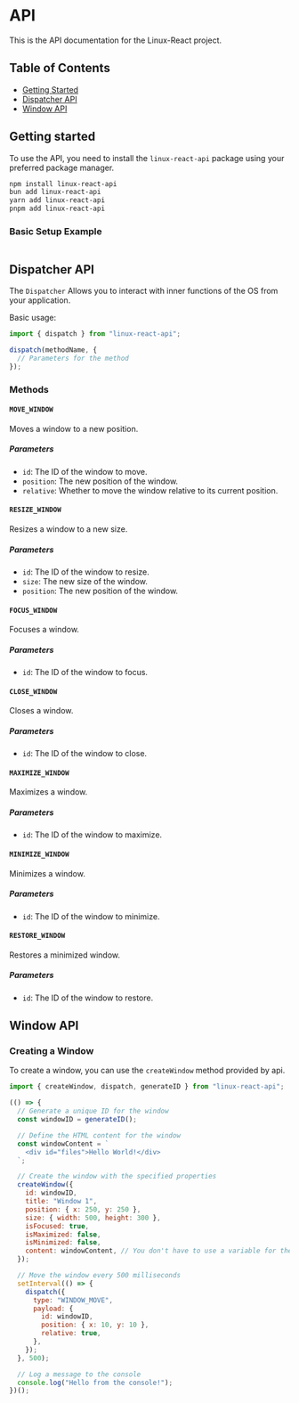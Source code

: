 # API

This is the API documentation for the Linux-React project.

## Table of Contents

- [Getting Started](#getting-started)
- [Dispatcher API](#dispatcher-api)
- [Window API](#window-api)

## Getting started

To use the API, you need to install the `linux-react-api` package using your preferred package manager.

```bash
npm install linux-react-api
bun add linux-react-api
yarn add linux-react-api
pnpm add linux-react-api
```

### Basic Setup Example

```javascript

```

## Dispatcher API

The `Dispatcher` Allows you to interact with inner functions of the OS from your application.

Basic usage:

```javascript
import { dispatch } from "linux-react-api";

dispatch(methodName, {
  // Parameters for the method
});
```

### Methods

#### `MOVE_WINDOW`

Moves a window to a new position.

##### Parameters

- `id`: The ID of the window to move.
- `position`: The new position of the window.
- `relative`: Whether to move the window relative to its current position.

#### `RESIZE_WINDOW`

Resizes a window to a new size.

##### Parameters

- `id`: The ID of the window to resize.
- `size`: The new size of the window.
- `position`: The new position of the window.

#### `FOCUS_WINDOW`

Focuses a window.

##### Parameters

- `id`: The ID of the window to focus.

#### `CLOSE_WINDOW`

Closes a window.

##### Parameters

- `id`: The ID of the window to close.

#### `MAXIMIZE_WINDOW`

Maximizes a window.

##### Parameters

- `id`: The ID of the window to maximize.

#### `MINIMIZE_WINDOW`

Minimizes a window.

##### Parameters

- `id`: The ID of the window to minimize.

#### `RESTORE_WINDOW`

Restores a minimized window.

##### Parameters

- `id`: The ID of the window to restore.

## Window API

### Creating a Window

To create a window, you can use the `createWindow` method provided by api.

```javascript
import { createWindow, dispatch, generateID } from "linux-react-api";

(() => {
  // Generate a unique ID for the window
  const windowID = generateID();

  // Define the HTML content for the window
  const windowContent = `
    <div id="files">Hello World!</div>
  `;

  // Create the window with the specified properties
  createWindow({
    id: windowID,
    title: "Window 1",
    position: { x: 250, y: 250 },
    size: { width: 500, height: 300 },
    isFocused: true,
    isMaximized: false,
    isMinimized: false,
    content: windowContent, // You don't have to use a variable for the content it's just for readability
  });

  // Move the window every 500 milliseconds
  setInterval(() => {
    dispatch({
      type: "WINDOW_MOVE",
      payload: {
        id: windowID,
        position: { x: 10, y: 10 },
        relative: true,
      },
    });
  }, 500);

  // Log a message to the console
  console.log("Hello from the console!");
})();
```
